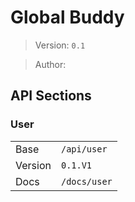 # Global Buddy

> Version: `0.1`

> Author:

## API Sections

### User

|         |              |
| ------- | ------------ |
| Base    | `/api/user`  |
| Version | `0.1.V1`     |
| Docs    | `/docs/user` |

